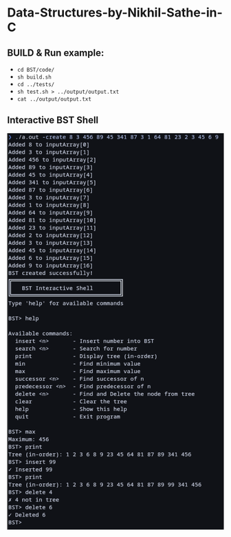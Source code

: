 # Data-Structures-by-Nikhil-Sathe-in-C

## BUILD & Run example:
- `cd BST/code/`
- `sh build.sh`
- `cd ../tests/`
- `sh test.sh > ../output/output.txt`
- `cat ../output/output.txt`

## Interactive BST Shell

![Interactive BST Demo](output-screenshots/interactive_BST.png)

